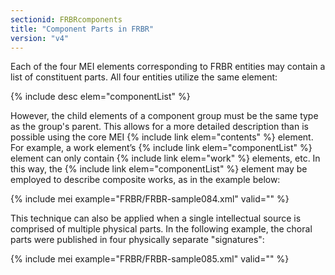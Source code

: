 ```yaml
---
sectionid: FRBRcomponents
title: "Component Parts in FRBR"
version: "v4"
---
```


Each of the four MEI elements corresponding to FRBR entities may contain a list of constituent parts. All four entities utilize the same element:

{% include desc elem="componentList" %}

However, the child elements of a component group must be the same type as the group's parent. This allows for a more detailed description than is possible using the core MEI {% include link elem="contents" %} element. For example, a work element’s {% include link elem="componentList" %} element can only contain {% include link elem="work" %} elements, etc. In this way, the {% include link elem="componentList" %} element may be employed to describe composite works, as in the example below:

{% include mei example="FRBR/FRBR-sample084.xml" valid="" %}

This technique can also be applied when a single intellectual source is comprised of multiple physical parts. In the following example, the choral parts were published in four physically separate "signatures":

{% include mei example="FRBR/FRBR-sample085.xml" valid="" %}
